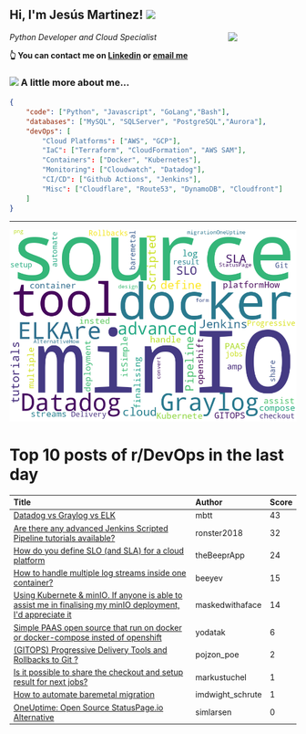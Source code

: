 <!--
**jmartinezl/jmartinezl** is a ✨ _special_ ✨ repository because its `README.md` (this file) appears on your GitHub profile.

Here are some ideas to get you started:

- 🔭 I’m currently working on ...
- 🌱 I’m currently learning ...
- 👯 I’m looking to collaborate on ...
- 🤔 I’m looking for help with ...
- 💬 Ask me about ...
- 📫 How to reach me: ...
- 😄 Pronouns: ...
- ⚡ Fun fact: ...
-->

<h2>Hi, I'm Jesús Martinez! <img src="https://media.giphy.com/media/WUlplcMpOCEmTGBtBW/giphy.gif" width="30"> </h2>
<img align='right' src="https://media.giphy.com/media/NytMLKyiaIh6VH9SPm/giphy.gif" width="120">
<p><em>Python Developer and Cloud Specialist
</em></p>

**👆 You can contact me on [Linkedin](https://www.linkedin.com/in/jes%C3%BAs-martinez-2b7b10104/) or [email me](mailto:jesus.mtz.lorenzo@gmail.com)**

### <img src="https://media.giphy.com/media/VgCDAzcKvsR6OM0uWg/giphy.gif" width="50"> A little more about me...  

```json
{
    "code": ["Python", "Javascript", "GoLang","Bash"],
    "databases": ["MySQL", "SQLServer", "PostgreSQL","Aurora"],
    "devOps": [
        "Cloud Platforms": ["AWS", "GCP"],
        "IaC": ["Terraform", "CloudFormation", "AWS SAM"],
        "Containers": ["Docker", "Kubernetes"],
        "Monitoring": ["Cloudwatch", "Datadog"],
        "CI/CD": ["Github Actions", "Jenkins"],
        "Misc": ["Cloudflare", "Route53", "DynamoDB", "Cloudfront"]
    ]
}
```
---

![Wordcloud](./cloud.png)

# Top 10 posts of r/DevOps in the last day

| Title | Author | Score |
|:---|:---|:---|
| [Datadog vs Graylog vs ELK](https://www.reddit.com/r/devops/comments/10ntvs1/datadog_vs_graylog_vs_elk/) | mbtt | 43 |
| [Are there any advanced Jenkins Scripted Pipeline tutorials available?](https://www.reddit.com/r/devops/comments/10njapx/are_there_any_advanced_jenkins_scripted_pipeline/) | ronster2018 | 32 |
| [How do you define SLO (and SLA) for a cloud platform](https://www.reddit.com/r/devops/comments/10nhle0/how_do_you_define_slo_and_sla_for_a_cloud_platform/) | theBeeprApp | 24 |
| [How to handle multiple log streams inside one container?](https://www.reddit.com/r/devops/comments/10nnoht/how_to_handle_multiple_log_streams_inside_one/) | beeyev | 15 |
| [Using Kubernete &amp; minIO. If anyone is able to assist me in finalising my minIO deployment, I'd appreciate it](https://www.reddit.com/r/devops/comments/10nt2e0/using_kubernete_minio_if_anyone_is_able_to_assist/) | maskedwithaface | 14 |
| [Simple PAAS open source that run on docker or docker-compose insted of openshift](https://www.reddit.com/r/devops/comments/10nkqgu/simple_paas_open_source_that_run_on_docker_or/) | yodatak | 6 |
| [(GITOPS) Progressive Delivery Tools and Rollbacks to Git ?](https://www.reddit.com/r/devops/comments/10o4ux0/gitops_progressive_delivery_tools_and_rollbacks/) | pojzon_poe | 2 |
| [Is it possible to share the checkout and setup result for next jobs?](https://www.reddit.com/r/devops/comments/10o4rnk/is_it_possible_to_share_the_checkout_and_setup/) | markustuchel | 1 |
| [How to automate baremetal migration](https://www.reddit.com/r/devops/comments/10o3al5/how_to_automate_baremetal_migration/) | imdwight_schrute | 1 |
| [OneUptime: Open Source StatusPage.io Alternative](https://www.reddit.com/r/devops/comments/10nfihi/oneuptime_open_source_statuspageio_alternative/) | simlarsen | 0 |
